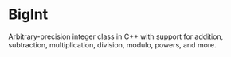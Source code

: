 # BigInt
 Arbitrary-precision integer class in C++ with support for addition, subtraction, multiplication, division, modulo, powers, and more.

